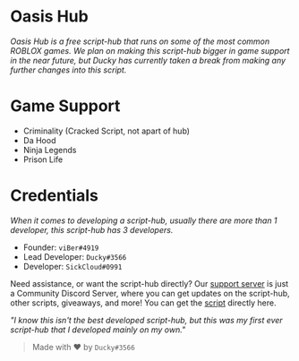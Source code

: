 # Oasis Hub

*Oasis Hub is a free script-hub that runs on some of the most common ROBLOX games. We plan on making this script-hub bigger in game support in the near future, but Ducky has currently taken a break from making any further changes into this script.*

# Game Support

- Criminality (Cracked Script, not apart of hub)
- Da Hood
- Ninja Legends
- Prison Life

# Credentials

*When it comes to developing a script-hub, usually there are more than 1 developer, this script-hub has 3 developers.*

- Founder: `viBer#4919`
- Lead Developer: `Ducky#3566`
- Developer: `SickCloud#0991`

Need assistance, or want the script-hub directly? Our [support server](https://discord.gg/t2wWA3hph3) is just a Community Discord Server, where you can get updates on the script-hub, other scripts, giveaways, and more! You can get the [script](https://github.com/bruvzz/oasishub/blob/main/script) directly here.

*"I know this isn't the best developed script-hub, but this was my first ever script-hub that I developed mainly on my own."* 

> Made with ❤️ by `Ducky#3566`
